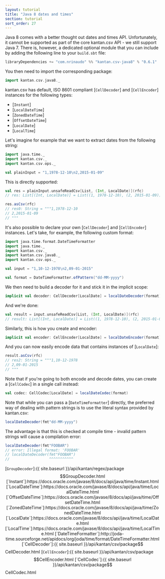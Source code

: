 ```yaml
---
layout: tutorial
title: "Java 8 dates and times"
section: tutorial
sort_order: 27
---
```

Java 8 comes with a better thought out dates and times API. Unfortunately, it cannot be supported as part of the core
kantan.csv API - we still support Java 7. There is, however, a dedicated optional module that you can include by
adding the following line to your `build.sbt` file:

```scala
libraryDependencies += "com.nrinaudo" %% "kantan.csv-java8" % "0.6.1"
```

You then need to import the corresponding package:

```scala
import kantan.csv.java8._
```

kantan.csv has default, ISO 8601 compliant [`CellDecoder`] and [`CellEncoder`] instances for the following types:

* [`Instant`]
* [`LocalDateTime`]
* [`ZonedDateTime`]
* [`OffsetDateTime`]
* [`LocalDate`]
* [`LocalTime`]

Let's imagine for example that we want to extract dates from the following string:

```scala
import java.time._
import kantan.csv._
import kantan.csv.ops._

val plainInput = "1,1978-12-10\n2,2015-01-09"
```

This is directly supported:

```scala
val res = plainInput.unsafeReadCsv[List, (Int, LocalDate)](rfc)
// res: List[(Int, LocalDate)] = List((1, 1978-12-10), (2, 2015-01-09))

res.asCsv(rfc)
// res0: String = """1,1978-12-10
// 2,2015-01-09
// """
```

It's also possible to declare your own [`CellDecoder`] and [`CellEncoder`] instances. Let's take, for example,
the following custom format:

```scala
import java.time.format.DateTimeFormatter
import java.time._
import kantan.csv._
import kantan.csv.java8._
import kantan.csv.ops._

val input = "1,10-12-1978\n2,09-01-2015"

val format = DateTimeFormatter.ofPattern("dd-MM-yyyy")
```

We then need to build a decoder for it and stick it in the implicit scope:

```scala
implicit val decoder: CellDecoder[LocalDate] = localDateDecoder(format)
```

And we're done:

```scala
val result = input.unsafeReadCsv[List, (Int, LocalDate)](rfc)
// result: List[(Int, LocalDate)] = List((1, 1978-12-10), (2, 2015-01-09))
```

Similarly, this is how you create and encoder:

```scala
implicit val encoder: CellEncoder[LocalDate] = localDateEncoder(format)
```

And you can now easily encode data that contains instances of [`LocalDate`]:

```scala
result.asCsv(rfc)
// res2: String = """1,10-12-1978
// 2,09-01-2015
// """
```

Note that if you're going to both encode and decode dates, you can create a [`CellCodec`] in a single call instead:

```scala
val codec: CellCodec[LocalDate] = localDateCodec(format)
```

Note that while you can pass a [`DateTimeFormatter`] directly, the preferred way of dealing with pattern strings is to
use the literal syntax provided by kantan.csv:

```scala
localDateDecoder(fmt"dd-MM-yyyy")
```

The advantage is that this is checked at compile time - invalid pattern strings will cause a compilation error:

```scala
localDateDecoder(fmt"FOOBAR")
// error: Illegal format: 'FOOBAR'
// localDateDecoder(fmt"FOOBAR")
//                  ^^^^^^^^^^^
```

[`GroupDecoder`]:{{ site.baseurl }}/api/kantan/regex/package$$GroupDecoder.html
[`Instant`]:https://docs.oracle.com/javase/8/docs/api/java/time/Instant.html
[`LocalDateTime`]:https://docs.oracle.com/javase/8/docs/api/java/time/LocalDateTime.html
[`OffsetDateTime`]:https://docs.oracle.com/javase/8/docs/api/java/time/OffsetDateTime.html
[`ZonedDateTime`]:https://docs.oracle.com/javase/8/docs/api/java/time/ZonedDateTime.html
[`LocalDate`]:https://docs.oracle.com/javase/8/docs/api/java/time/LocalDate.html
[`LocalTime`]:https://docs.oracle.com/javase/8/docs/api/java/time/LocalTime.html
[`DateTimeFormatter`]:http://joda-time.sourceforge.net/apidocs/org/joda/time/format/DateTimeFormatter.html
[`CellDecoder`]:{{ site.baseurl }}/api/kantan/csv/package$$CellDecoder.html
[`CellEncoder`]:{{ site.baseurl }}/api/kantan/csv/package$$CellEncoder.html
[`CellCodec`]:{{ site.baseurl }}/api/kantan/csv/package$$CellCodec.html
